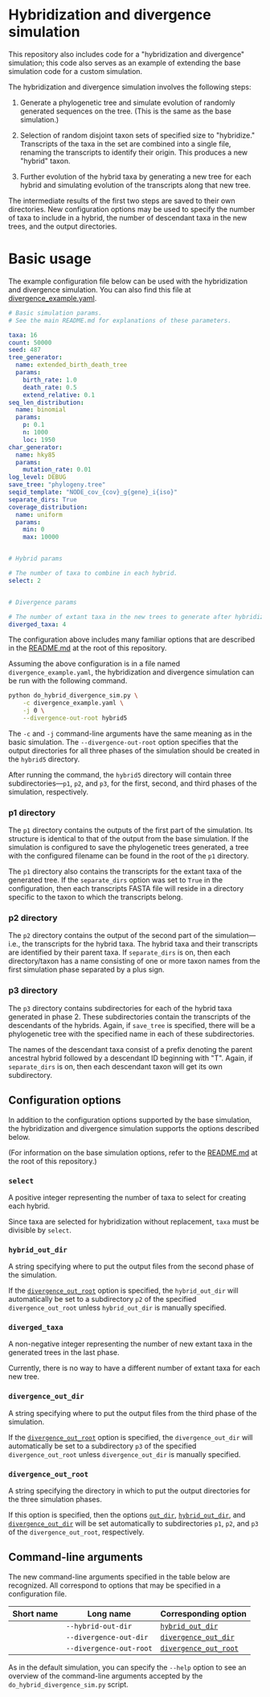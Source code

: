 # Hybridization and divergence simulation

This repository also includes code for a "hybridization and divergence"
simulation; this code also serves as an example of extending the base simulation
code for a custom simulation.

The hybridization and divergence simulation involves the following steps:

1. Generate a phylogenetic tree and simulate evolution of randomly generated
sequences on the tree. (This is the same as the base simulation.)
	   
2. Selection of random disjoint taxon sets of specified size to "hybridize."
Transcripts of the taxa in the set are combined into a single file,
renaming the transcripts to identify their origin. This produces a new
"hybrid" taxon.
	   
3. Further evolution of the hybrid taxa by generating a new tree for each
hybrid and simulating evolution of the transcripts along that new tree.
	   
The intermediate results of the first two steps are saved to their own
directories. New configuration options may be used to specify the number of taxa
to include in a hybrid, the number of descendant taxa in the new trees, and the
output directories.

# Basic usage

The example configuration file below can be used with the hybridization and
divergence simulation. You can also find this file at
[divergence_example.yaml](../divergence_example.yaml).

```yaml
# Basic simulation params.
# See the main README.md for explanations of these parameters.

taxa: 16
count: 50000
seed: 487
tree_generator:
  name: extended_birth_death_tree
  params:
    birth_rate: 1.0
    death_rate: 0.5
    extend_relative: 0.1
seq_len_distribution:
  name: binomial
  params:
    p: 0.1
    n: 1000
    loc: 1950
char_generator:
  name: hky85
  params:
    mutation_rate: 0.01
log_level: DEBUG
save_tree: "phylogeny.tree"
seqid_template: "NODE_cov_{cov}_g{gene}_i{iso}"
separate_dirs: True
coverage_distribution:
  name: uniform
  params:
    min: 0
    max: 10000


# Hybrid params

# The number of taxa to combine in each hybrid.
select: 2


# Divergence params

# The number of extant taxa in the new trees to generate after hybridization.
diverged_taxa: 4
```

The configuration above includes many familiar options that are described in the
[README.md](../REAMDE.md) at the root of this repository.

Assuming the above configuration is in a file named `divergence_example.yaml`,
the hybridization and divergence simulation can be run with the following
command.

```bash
python do_hybrid_divergence_sim.py \
    -c divergence_example.yaml \
	-j 0 \
	--divergence-out-root hybrid5
```

The `-c` and `-j` command-line arguments have the same meaning as in the basic
simulation. The `--divergence-out-root` option specifies that the output
directories for all three phases of the simulation should be created in the
`hybrid5` directory.

After running the command, the `hybrid5` directory will contain three
subdirectories&mdash;`p1`, `p2`, and `p3`, for the first, second, and third
phases of the simulation, respectively.

### p1 directory

The `p1` directory contains the outputs of the first part of the simulation. Its
structure is identical to that of the output from the base simulation. If the
simulation is configured to save the phylogenetic trees generated, a tree with
the configured filename can be found in the root of the `p1` directory.

The `p1` directory also contains the transcripts for the extant taxa of the
generated tree. If the `separate_dirs` option was set to `True` in the
configuration, then each transcripts FASTA file will reside in a directory
specific to the taxon to which the transcripts belong.

### p2 directory

The `p2` directory contains the output of the second part of the
simulation&mdash;i.e., the transcripts for the hybrid taxa. The hybrid taxa and
their transcripts are identified by their parent taxa. If `separate_dirs` is on,
then each directory/taxon has a name consisting of one or more taxon names from
the first simulation phase separated by a plus sign. 

### p3 directory

The `p3` directory contains subdirectories for each of the hybrid taxa generated
in phase 2. These subdirectories contain the transcripts of the descendants of
the hybrids. Again, if `save_tree` is specified, there will be a phylogenetic
tree with the specified name in each of these subdirectories.

The names of the descendant taxa consist of a prefix denoting the parent
ancestral hybrid followed by a descendant ID beginning with "T". Again, if
`separate_dirs` is on, then each descendant taxon will get its own subdirectory.

## Configuration options

In addition to the configuration options supported by the base simulation, the
hybridization and divergence simulation supports the options described below.

(For information on the base simulation options, refer to the
[README.md](../README.md) at the root of this repository.)

### `select`

A positive integer representing the number of taxa to select for creating each
hybrid.

Since taxa are selected for hybridization without replacement, `taxa` must be
divisible by `select`.

### `hybrid_out_dir`

A string specifying where to put the output files from the second phase of the
simulation.

If the [`divergence_out_root`](#divergence_out_root) option is specified, the
`hybrid_out_dir` will automatically be set to a subdirectory `p2` of the
specified `divergence_out_root` unless `hybrid_out_dir` is manually specified.

### `diverged_taxa`

A non-negative integer representing the number of new extant taxa in the
generated trees in the last phase.

Currently, there is no way to have a different number of extant taxa for each
new tree.

### `divergence_out_dir`

A string specifying where to put the output files from the third phase of the
simulation.

If the [`divergence_out_root`](#divergence_out_root) option is specified, the
`divergence_out_dir` will automatically be set to a subdirectory `p3` of the
specified `divergence_out_root` unless `divergence_out_dir` is manually
specified.

### `divergence_out_root`

A string specifying the directory in which to put the output directories for the
three simulation phases.

If this option is specified, then the options
[`out_dir`](../README.md#out_dir), [`hybrid_out_dir`](#hybrid_out_dir), and
[`divergence_out_dir`](#divergence_out_dir) will be set automatically to
subdirectories `p1`, `p2`, and `p3` of the `divergence_out_root`, respectively.

## Command-line arguments

The new command-line arguments specified in the table below are recognized. All
correspond to options that may be specified in a configuration file.

| Short name | Long name               | Corresponding option                          |
|------------|-------------------------|-----------------------------------------------|
|            | `--hybrid-out-dir`      | [`hybrid_out_dir`](#hybrid_out_dir)           |
|            | `--divergence-out-dir`  | [`divergence_out_dir`](#divergence_out_dir)   |
|            | `--divergence-out-root` | [`divergence_out_root`](#divergence_out_root) |

As in the default simulation, you can specify the `--help` option to see an
overview of the command-line arguments accepted by the
`do_hybrid_divergence_sim.py` script.
